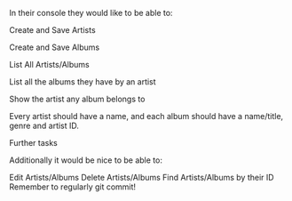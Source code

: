 In their console they would like to be able to:

Create and Save Artists

Create and Save Albums

List All Artists/Albums

List all the albums they have by an artist

Show the artist any album belongs to

Every artist should have a name, and each album should have a name/title, genre and artist ID.

Further tasks

Additionally it would be nice to be able to:

Edit Artists/Albums
Delete Artists/Albums
Find Artists/Albums by their ID
Remember to regularly git commit!
